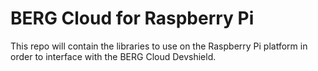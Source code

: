 BERG Cloud for Raspberry Pi
===========================

This repo will contain the libraries to use on the Raspberry Pi platform in order to interface with the BERG Cloud Devshield.

